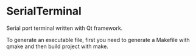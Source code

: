 # SerialTerminal
Serial port terminal written with Qt framework.


To generate an executable file, first you need to generate a Makefile with qmake and then build project with make.


